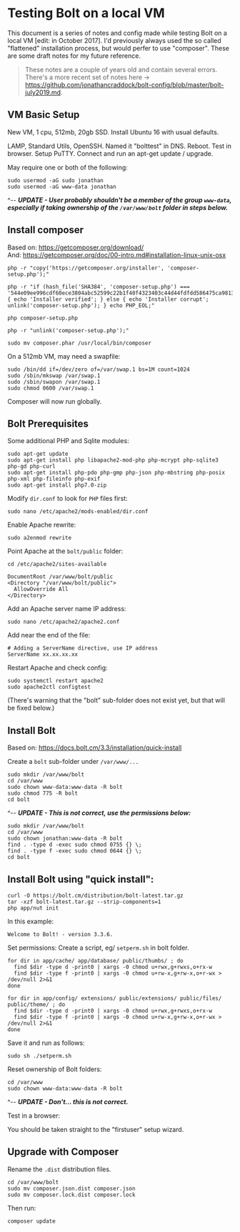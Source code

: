 # Testing Bolt on a local VM

This document is a series of notes and config made while testing Bolt on a local VM [edit: in October 2017]. I'd previously always used the so called "flattened" installation process, but would perfer to use "composer". These are some draft notes for my future reference.

> These notes are a couple of years old and contain several errors. There's a more recent set of notes here -> https://github.com/jonathancraddock/bolt-config/blob/master/bolt-july2019.md.

## VM Basic Setup

New VM, 1 cpu, 512mb, 20gb SSD. Install Ubuntu 16 with usual defaults.

LAMP, Standard Utils, OpenSSH. Named it "bolttest" in DNS. Reboot. Test in browser. Setup PuTTY. Connect and run an apt-get update / upgrade.

May require one or both of the following:

```
sudo usermod -aG sudo jonathan
sudo usermod -aG www-data jonathan
```

^-- ***UPDATE - User probably shouldn't be a member of the group `www-data`, especially if taking ownership of the `/var/www/bolt` folder in steps below.***

## Install composer

Based on: https://getcomposer.org/download/  
And: https://getcomposer.org/doc/00-intro.md#installation-linux-unix-osx

```
php -r "copy('https://getcomposer.org/installer', 'composer-setup.php');"

php -r "if (hash_file('SHA384', 'composer-setup.php') === '544e09ee996cdf60ece3804abc52599c22b1f40f4323403c44d44fdfdd586475ca9813a858088ffbc1f233e9b180f061') { echo 'Installer verified'; } else { echo 'Installer corrupt'; unlink('composer-setup.php'); } echo PHP_EOL;"

php composer-setup.php

php -r "unlink('composer-setup.php');"

sudo mv composer.phar /usr/local/bin/composer
```

On a 512mb VM, may need a swapfile:

```
sudo /bin/dd if=/dev/zero of=/var/swap.1 bs=1M count=1024
sudo /sbin/mkswap /var/swap.1
sudo /sbin/swapon /var/swap.1
sudo chmod 0600 /var/swap.1
```

Composer will now run globally.

## Bolt Prerequisites

Some additional PHP and Sqlite modules:

```
sudo apt-get update
sudo apt-get install php libapache2-mod-php php-mcrypt php-sqlite3 php-gd php-curl
sudo apt-get install php-pdo php-gmp php-json php-mbstring php-posix php-xml php-fileinfo php-exif
sudo apt-get install php7.0-zip
```

Modify `dir.conf` to look for `PHP` files first:

```
sudo nano /etc/apache2/mods-enabled/dir.conf
```

Enable Apache rewrite:

```
sudo a2enmod rewrite
```

Point Apache at the `bolt/public` folder:

```
cd /etc/apache2/sites-available

DocumentRoot /var/www/bolt/public
<Directory "/var/www/bolt/public">
  AllowOverride All
</Directory>
```

Add an Apache server name IP address:

```
sudo nano /etc/apache2/apache2.conf
```

Add near the end of the file:

```
# Adding a ServerName directive, use IP address
ServerName xx.xx.xx.xx
```

Restart Apache and check config:

```
sudo systemctl restart apache2
sudo apache2ctl configtest
```

(There's warning that the "bolt" sub-folder does not exist yet, but that will be fixed below.)

## Install Bolt

Based on: https://docs.bolt.cm/3.3/installation/quick-install

Create a `bolt` sub-folder under `/var/www/...`

```
sudo mkdir /var/www/bolt
cd /var/www
sudo chown www-data:www-data -R bolt
sudo chmod 775 -R bolt
cd bolt
```

^-- ***UPDATE - This is not correct, use the permissions below:***

```
sudo mkdir /var/www/bolt
cd /var/www
sudo chown jonathan:www-data -R bolt
find . -type d -exec sudo chmod 0755 {} \;
find . -type f -exec sudo chmod 0644 {} \;
cd bolt
```

## Install Bolt using "quick install":

```
curl -O https://bolt.cm/distribution/bolt-latest.tar.gz
tar -xzf bolt-latest.tar.gz --strip-components=1
php app/nut init
```

In this example:

```
Welcome to Bolt! - version 3.3.6.
```

Set permissions:
Create a script, eg/ `setperm.sh` in bolt folder.

```
for dir in app/cache/ app/database/ public/thumbs/ ; do
  find $dir -type d -print0 | xargs -0 chmod u+rwx,g+rwxs,o+rx-w
  find $dir -type f -print0 | xargs -0 chmod u+rw-x,g+rw-x,o+r-wx > /dev/null 2>&1
done

for dir in app/config/ extensions/ public/extensions/ public/files/ public/theme/ ; do
  find $dir -type d -print0 | xargs -0 chmod u+rwx,g+rwxs,o+rx-w
  find $dir -type f -print0 | xargs -0 chmod u+rw-x,g+rw-x,o+r-wx > /dev/null 2>&1
done
```

Save it and run as follows:

```
sudo sh ./setperm.sh
```

Reset ownership of Bolt folders:

```
cd /var/www
sudo chown www-data:www-data -R bolt
```

^-- ***UPDATE - Don't... this is not correct.***

Test in a browser:

You should be taken straight to the "firstuser" setup wizard.

## Upgrade with Composer

Rename the `.dist` distribution files.

```
cd /var/www/bolt
sudo mv composer.json.dist composer.json
sudo mv composer.lock.dist composer.lock
```

Then run:

```
composer update
```
